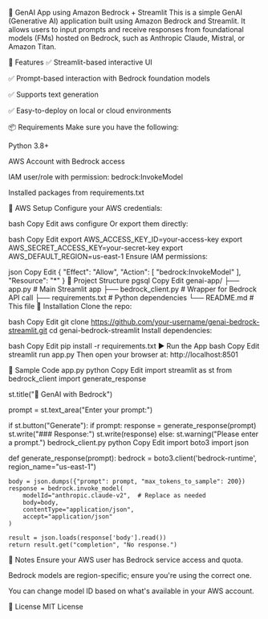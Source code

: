 🧠 GenAI App using Amazon Bedrock + Streamlit
This is a simple GenAI (Generative AI) application built using Amazon Bedrock and Streamlit. It allows users to input prompts and receive responses from foundational models (FMs) hosted on Bedrock, such as Anthropic Claude, Mistral, or Amazon Titan.

🚀 Features
✅ Streamlit-based interactive UI

✅ Prompt-based interaction with Bedrock foundation models

✅ Supports text generation

✅ Easy-to-deploy on local or cloud environments

📦 Requirements
Make sure you have the following:

Python 3.8+

AWS Account with Bedrock access

IAM user/role with permission: bedrock:InvokeModel

Installed packages from requirements.txt

🔐 AWS Setup
Configure your AWS credentials:

bash
Copy
Edit
aws configure
Or export them directly:

bash
Copy
Edit
export AWS_ACCESS_KEY_ID=your-access-key
export AWS_SECRET_ACCESS_KEY=your-secret-key
export AWS_DEFAULT_REGION=us-east-1
Ensure IAM permissions:

json
Copy
Edit
{
  "Effect": "Allow",
  "Action": [
    "bedrock:InvokeModel"
  ],
  "Resource": "*"
}
📁 Project Structure
pgsql
Copy
Edit
genai-app/
├── app.py                # Main Streamlit app
├── bedrock_client.py     # Wrapper for Bedrock API call
├── requirements.txt      # Python dependencies
└── README.md             # This file
🔧 Installation
Clone the repo:

bash
Copy
Edit
git clone https://github.com/your-username/genai-bedrock-streamlit.git
cd genai-bedrock-streamlit
Install dependencies:

bash
Copy
Edit
pip install -r requirements.txt
▶️ Run the App
bash
Copy
Edit
streamlit run app.py
Then open your browser at: http://localhost:8501

🧪 Sample Code
app.py
python
Copy
Edit
import streamlit as st
from bedrock_client import generate_response

st.title("🧠 GenAI with Bedrock")

prompt = st.text_area("Enter your prompt:")

if st.button("Generate"):
    if prompt:
        response = generate_response(prompt)
        st.write("### Response:")
        st.write(response)
    else:
        st.warning("Please enter a prompt.")
bedrock_client.py
python
Copy
Edit
import boto3
import json

def generate_response(prompt):
    bedrock = boto3.client('bedrock-runtime', region_name="us-east-1")

    body = json.dumps({"prompt": prompt, "max_tokens_to_sample": 200})
    response = bedrock.invoke_model(
        modelId="anthropic.claude-v2",  # Replace as needed
        body=body,
        contentType="application/json",
        accept="application/json"
    )

    result = json.loads(response['body'].read())
    return result.get("completion", "No response.")
📘 Notes
Ensure your AWS user has Bedrock service access and quota.

Bedrock models are region-specific; ensure you're using the correct one.

You can change model ID based on what's available in your AWS account.

📄 License
MIT License
